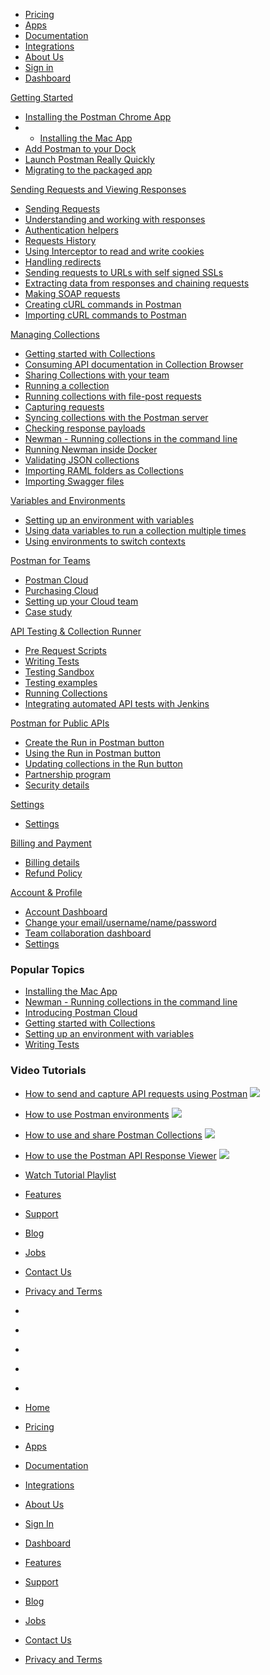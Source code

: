 [][0]

* [Pricing][1]
* [Apps][2]
* [Documentation][3]
* [Integrations][4]
* [About Us][5]
* [Sign in][6]
* [Dashboard][7]

[Getting Started][8]

* [Installing the Postman Chrome App
][9]
* * [Installing the Mac App
][10]
* [Add Postman to your Dock
][11]
* [Launch Postman Really Quickly
][12]
* [Migrating to the packaged app
][13]

[Sending Requests and Viewing Responses][14]

* [Sending Requests
][15]
* [Understanding and working with responses
][16]
* [Authentication helpers
][17]
* [Requests History 
][18]
* [Using Interceptor to read and write cookies
][19]
* [Handling redirects
][20]
* [Sending requests to URLs with self signed SSLs
][21]
* [Extracting data from responses and chaining requests
][22]
* [Making SOAP requests
][23]
* [Creating cURL commands in Postman
][24]
* [Importing cURL commands to Postman
][25]

[Managing Collections][26]

* [Getting started with Collections
][27]
* [Consuming API documentation in Collection Browser
][28]
* [Sharing Collections with your team
][29]
* [Running a collection
][30]
* [Running collections with file-post requests
][31]
* [Capturing requests
][32]
* [Syncing collections with the Postman server
][33]
* [Checking response payloads
][34]
* [Newman - Running collections in the command line 
][35]
* [Running Newman inside Docker
][36]
* [Validating JSON collections
][37]
* [Importing RAML folders as Collections
][38]
* [Importing Swagger files
][39]

[Variables and Environments][40]

* [Setting up an environment with variables
][41]
* [Using data variables to run a collection multiple times
][42]
* [Using environments to switch contexts
][43]

[Postman for Teams][44]

* [Postman Cloud
][45]
* [Purchasing Cloud
][46]
* [Setting up your Cloud team
][47]
* [Case study
][48]

[API Testing & Collection Runner][49]

* [Pre Request Scripts
][50]
* [Writing Tests
][51]
* [Testing Sandbox
][52]
* [Testing examples
][53]
* [Running Collections
][54]
* [Integrating automated API tests with Jenkins
][55]

[Postman for Public APIs][56]

* [Create the Run in Postman button
][57]
* [Using the Run in Postman button
][58]
* [Updating collections in the Run button
][59]
* [Partnership program
][60]
* [Security details
][61]

[Settings][62]

* [Settings
][63]

[Billing and Payment][64]

* [Billing details
][65]
* [Refund Policy
][66]

[Account & Profile][67]

* [Account Dashboard
][68]
* [Change your email/username/name/password
][69]
* [Team collaboration dashboard
][70]
* [Settings
][63]

### Popular Topics

* [Installing the Mac App][10]
* [Newman - Running collections in the command line][35]
* [Introducing Postman Cloud][71]
* [Getting started with Collections][27]
* [Setting up an environment with variables][41]
* [Writing Tests][51]

### Video Tutorials

* [How to send and capture API requests using Postman][72]
[![](http://img.youtube.com/vi/jBjXVrS8nXs/mqdefault.jpg)
][72]
* [How to use Postman environments][73]
[![](http://img.youtube.com/vi/JZmEPzJJ3ek/mqdefault.jpg)
][73]
* [How to use and share Postman Collections][74]
[![](http://img.youtube.com/vi/bF8q8wvLs8A/mqdefault.jpg)
][74]
* [How to use the Postman API Response Viewer][75]
[![](http://img.youtube.com/vi/e0LSRmPw-b0/mqdefault.jpg)
][75]
* [Watch Tutorial Playlist][76]

* [Features][77]
* [Support][78]
* [Blog][79]
* [Jobs][80]
* [Contact Us][81]
* [Privacy and Terms][82]

* [][83]
* [][84]
* [][85]
* [][86]
* [][87]

* [Home][0]
* [Pricing][1]
* [Apps][2]
* [Documentation][3]
* [Integrations][4]
* [About Us][5]
* [Sign In][6]
* [Dashboard][7]

* [Features][77]
* [Support][78]
* [Blog][79]
* [Jobs][80]
* [Contact Us][81]
* [Privacy and Terms][82]


[0]: /
[1]: /pricing
[2]: /apps
[3]: /docs/
[4]: /integrations
[5]: /about-us
[6]: https://app.getpostman.com/signup?redirect=web
[7]: https://app.getpostman.com/
[8]: #collapse-0
[9]: /docs/introduction
[10]: /docs/install_mac
[11]: /docs/launch
[12]: /docs/launch_chrome_quickly
[13]: /docs/migration
[14]: #collapse-1
[15]: /docs/requests
[16]: /docs/responses
[17]: /docs/helpers
[18]: /docs/history
[19]: /docs/interceptor_cookies
[20]: /docs/handling_redirects
[21]: /docs/self_signed_certs
[22]: /docs/chaining_requests
[23]: /docs/soap_requests
[24]: /docs/creating_curl
[25]: /docs/importing_curl
[26]: #collapse-2
[27]: /docs/collections
[28]: /docs/consuming_api_documentation
[29]: /docs/sharing
[30]: /docs/running_collections
[31]: /docs/run_file_post_requests
[32]: /docs/capture
[33]: /docs/sync_overview
[34]: /docs/checking_payload_responses
[35]: /docs/newman_intro
[36]: /docs/newman_in_docker
[37]: /docs/validating_json_collections
[38]: /docs/importing_folders
[39]: /docs/importing_swagger
[40]: #collapse-3
[41]: /docs/environments
[42]: /docs/multiple_instances
[43]: /docs/test_multi_environments
[44]: #collapse-4
[45]: /docs/cloud
[46]: /docs/buying_cloud
[47]: /docs/cloud_team_setup
[48]: http://blog.getpostman.com/2015/12/10/belong-keeps-its-architecture-in-order-with-postman/
[49]: #collapse-5
[50]: /docs/pre_request_scripts
[51]: /docs/writing_tests
[52]: /docs/sandbox
[53]: /docs/testing_examples
[54]: /docs/running_collections-1
[55]: /docs/integrating_with_jenkins
[56]: #collapse-6
[57]: /docs/run_button
[58]: /docs/run_button_ux
[59]: /docs/update_run_button
[60]: /docs/run_partner_prog
[61]: /docs/run_security
[62]: #collapse-7
[63]: /docs/settings
[64]: #collapse-8
[65]: /docs/billing_details
[66]: /refunds
[67]: #collapse-9
[68]: /dashboard
[69]: /dashboard/edit#
[70]: /dashboard/teams
[71]: http://blog.getpostman.com/2015/12/10/introducing-postman-cloud/
[72]: https://www.youtube.com/watch?v=jBjXVrS8nXs&list=PLM-7VG-sgbtD8qBnGeQM5nvlpqB_ktaLZ&autoplay=1
[73]: https://www.youtube.com/watch?v=JZmEPzJJ3ek&list=PLM-7VG-sgbtD8qBnGeQM5nvlpqB_ktaLZ&autoplay=1
[74]: https://www.youtube.com/watch?v=bF8q8wvLs8A&list=PLM-7VG-sgbtD8qBnGeQM5nvlpqB_ktaLZ&autoplay=1
[75]: https://www.youtube.com/watch?v=e0LSRmPw-b0&list=PLM-7VG-sgbtD8qBnGeQM5nvlpqB_ktaLZ&autoplay=1
[76]: https://www.youtube.com/playlist?list=PLM-7VG-sgbtD8qBnGeQM5nvlpqB_ktaLZ
[77]: /apps#changelog
[78]: /support
[79]: http://blog.getpostman.com
[80]: /jobs/
[81]: /contact-us
[82]: /licenses/privacy
[83]: https://twitter.com/postmanclient
[84]: https://www.facebook.com/getpostman
[85]: http://blog.getpostman.com/
[86]: https://plus.google.com/+Getpostman
[87]: https://github.com/postmanlabs
